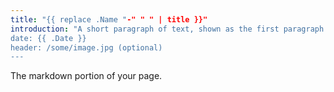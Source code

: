 ```yaml
---
title: "{{ replace .Name "-" " " | title }}"
introduction: "A short paragraph of text, shown as the first paragraph of the page.
date: {{ .Date }}
header: /some/image.jpg (optional)
---
```

The markdown portion of your page.
